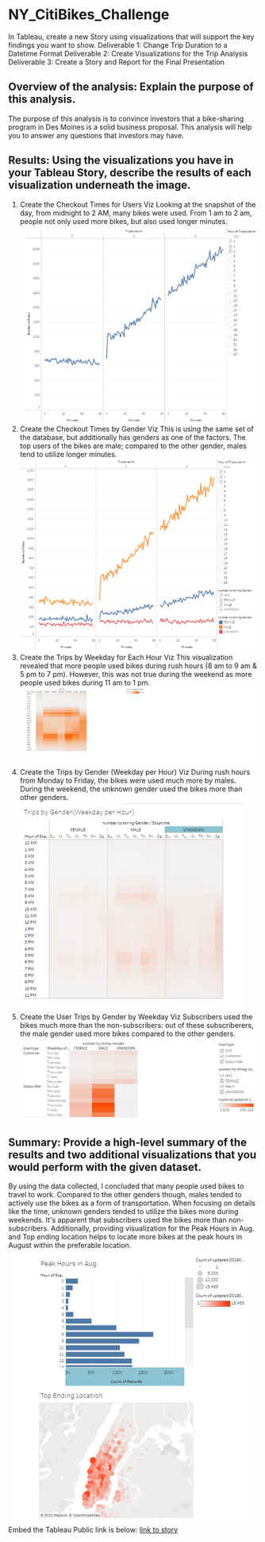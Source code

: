 # NY_CitiBikes_Challenge
In Tableau, create a new Story using visualizations that will support the key findings you want to show.
Deliverable 1: Change Trip Duration to a Datetime Format
Deliverable 2: Create Visualizations for the Trip Analysis
Deliverable 3: Create a Story and Report for the Final Presentation

## Overview of the analysis: Explain the purpose of this analysis.
The purpose of this analysis is to convince investors that a bike-sharing program in Des Moines is a solid business proposal. This analysis will help you to answer any questions that investors may have.
## Results: Using the visualizations you have in your Tableau Story, describe the results of each visualization underneath the image.
1. Create the Checkout Times for Users Viz
 Looking at the snapshot of the day, from midnight to 2 AM, many bikes were used. From 1 am to 2 am, people not only used more bikes, but also used longer minutes.
 ![image](https://github.com/Jrobinson3/NY_CitiBikes_Challenge/blob/main/Checkout%20times%20for%20users.png)
2. Create the Checkout Times by Gender Viz
 This is using the same set of the database, but additionally has genders as one of the factors.  The top users of the bikes are male; compared to the other gender, males tend to utilize longer minutes. 
 ![image](https://github.com/Jrobinson3/NY_CitiBikes_Challenge/blob/main/Checkout%20times%20by%20gender.png)
3. Create the Trips by Weekday for Each Hour Viz
This visualization revealed that more people used bikes during rush hours (8 am to 9 am & 5 pm to 7 pm).  However, this was not true during the weekend as more people used bikes during 11 am to 1 pm. 
![image](https://github.com/Jrobinson3/NY_CitiBikes_Challenge/blob/main/Trips%20by%20weekday%20per%20hour.png)
4. Create the Trips by Gender (Weekday per Hour) Viz
During rush hours from Monday to Friday, the bikes were used much more by males.  During the weekend, the unknown gender used the bikes more than other genders. 
![image](https://github.com/Jrobinson3/NY_CitiBikes_Challenge/blob/main/Trips%20by%20gender.png)
5. Create the User Trips by Gender by Weekday Viz
Subscribers used the bikes much more than the non-subscribers: out of these subscriberers, the male gender used more bikes compared to the other genders.  
![image](https://github.com/Jrobinson3/NY_CitiBikes_Challenge/blob/main/User%20Trips%20by%20gender.png)
## Summary: Provide a high-level summary of the results and two additional visualizations that you would perform with the given dataset.
By using the data collected, I concluded that many people used bikes to travel to work. Compared to the other genders though, males tended to actively use the bikes as a form of transportation. 
When focusing on details like the time, unknown genders tended to utilize the bikes more during weekends. It's apparent that subscribers used the bikes more than non-subscribers.
Additionally, providing visualization for the Peak Hours in Aug. and Top ending location helps to locate more bikes at the peak hours in August within the preferable location. 
![image](https://github.com/Jrobinson3/NY_CitiBikes_Challenge/blob/main/Two%20Additional%20Viz.png)
Embed the Tableau Public link is below:
[link to story](https://public.tableau.com/app/profile/jeong.robinson/viz/CitiBike_Challenge_16399354514560/Story-NYCitiBikes?publish=yes)

